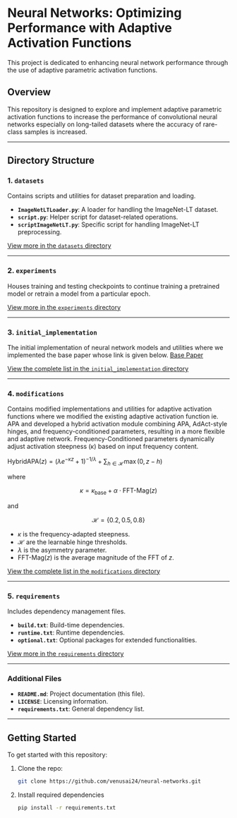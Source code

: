 # Neural Networks: Optimizing Performance with Adaptive Activation Functions

This project is dedicated to enhancing neural network performance through the use of adaptive parametric activation functions.


## Overview

This repository is designed to explore and implement adaptive parametric activation functions to increase the performance of convolutional neural networks especially on long-tailed datasets where the accuracy of rare-class samples is increased. 

---

## Directory Structure

### 1. `datasets`
Contains scripts and utilities for dataset preparation and loading.
- **`ImageNetLTLoader.py`**: A loader for handling the ImageNet-LT dataset.
- **`script.py`**: Helper script for dataset-related operations.
- **`scriptImageNetLT.py`**: Specific script for handling ImageNet-LT preprocessing.

[View more in the `datasets` directory](https://github.com/venusai24/neural-networks/tree/main/datasets)

---

### 2. `experiments`
Houses training and testing checkpoints to continue training a pretrained model or retrain a model from a particular epoch.

[View more in the `experiments` directory](https://github.com/venusai24/neural-networks/tree/main/experiments)

---

### 3. `initial_implementation`
The initial implementation of neural network models and utilities where we implemented the base paper whose link is given below.
[Base Paper](https://www.ecva.net/papers/eccv_2024/papers_ECCV/papers/07153.pdf)

[View the complete list in the `initial_implementation` directory](https://github.com/venusai24/neural-networks/tree/main/initial_implementation)

---

### 4. `modifications`
Contains modified implementations and utilities for adaptive activation functions where we modified the existing adaptive activation function ie. APA and developed a hybrid activation module combining APA, AdAct-style hinges, and frequency-conditioned parameters, resulting in a more flexible and adaptive network. Frequency-Conditioned parameters dynamically adjust activation steepness (κ) based on input frequency content.

$\text{HybridAPA}(z) = (\lambda e^{-\kappa z} + 1)^{-1/\lambda} + \sum_{h \in \mathcal{H}} \max(0, z - h)$


where

$$
\kappa = \kappa_{\text{base}} + \alpha \cdot \text{FFT-Mag}(z)
$$

and

$$
\mathcal{H} = \{0.2, 0.5, 0.8\}
$$

- $\kappa$ is the frequency-adapted steepness.
- $\mathcal{H}$ are the learnable hinge thresholds.
- $\lambda$ is the asymmetry parameter.
- $\text{FFT-Mag}(z)$ is the average magnitude of the FFT of $z$.

[View the complete list in the `modifications` directory](https://github.com/venusai24/neural-networks/tree/main/modifications)

---

### 5. `requirements`
Includes dependency management files.
- **`build.txt`**: Build-time dependencies.
- **`runtime.txt`**: Runtime dependencies.
- **`optional.txt`**: Optional packages for extended functionalities.

[View more in the `requirements` directory](https://github.com/venusai24/neural-networks/tree/main/requirements)

---

### Additional Files
- **`README.md`**: Project documentation (this file).
- **`LICENSE`**: Licensing information.
- **`requirements.txt`**: General dependency list.

---

## Getting Started

To get started with this repository:
1. Clone the repo:
   ```bash
   git clone https://github.com/venusai24/neural-networks.git
2. Install required dependencies
   ```bash
   pip install -r requirements.txt

